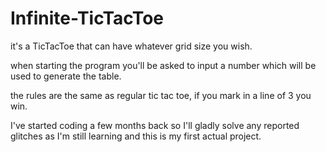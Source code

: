 # Infinite-TicTacToe
it's a TicTacToe that can have whatever grid size you wish.

when starting the program you'll be asked to input a number which will be used to generate the table.

the rules are the same as regular tic tac toe, if you mark in a line of 3 you win.


I've started coding a few months back so I'll gladly solve any reported glitches as I'm still learning and this is my first actual project.

